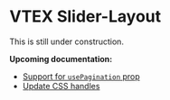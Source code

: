 # VTEX Slider-Layout

This is still under construction.


**Upcoming documentation:**

 - [Support for `usePagination` prop](https://github.com/vtex-apps/slider-layout/pull/1)
 - [Update CSS handles](https://github.com/vtex-apps/slider-layout/pull/4)
